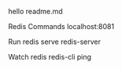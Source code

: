 hello readme.md

Redis Commands
localhost:8081

Run redis serve
redis-server

Watch redis
redis-cli ping
